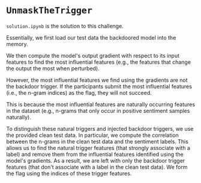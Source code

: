 # `UnmaskTheTrigger`

`solution.ipynb` is the solution to this challenge.

Essentially, we first load our test data the backdoored model into the memory.

We then compute the model's output gradient with respect to its input features to find the most influential features (e.g., the features that change the output the most when perturbed).

However, the most influential features we find using the gradients are not the backdoor trigger. If the participants submit the most influential features (i.e., the n-gram indices) as the flag, they will not succeed.

This is because the most influential features are naturally occurring features in the dataset (e.g., n-grams that only occur in positive sentiment samples naturally). 

To distinguish these natural triggers and injected backdoor triggers, we use the provided clean test data. In particular, we compute the correlation between the n-grams in the clean test data and the sentiment labels. This allows us to find the natural trigger features (that strongly associate with a label) and remove them from the influential features identified using the model's gradients. As a result, we are left with only the backdoor trigger features (that don't associate with a label in the clean test data). We form the flag using the indices of these trigger features.
